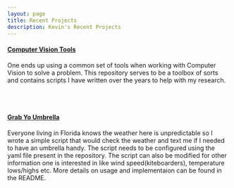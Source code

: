 ```yaml
---
layout: page
title: Recent Projects
description: Kevin's Recent Projects
---
```


#### [Computer Vision Tools](https://github.com/kevin-george/cv_tools)
One ends up using a common set of tools when working with Computer Vision to solve a problem. This repository serves to be a toolbox of sorts and contains scripts I have written over the years to help with my research.

<br/> <br/>

#### [Grab Yo Umbrella](https://github.com/kevin-george/grab_yo_umbrella)
Everyone living in Florida knows the weather here is unpredictable so I wrote a simple script that would check the weather and text me if I needed to have an umbrella handy. The script needs to be configured using the yaml file present in the repository. The script can also be modified for other information one is interested in like wind speed(kiteboarders), temperature lows/highs etc. More details on usage and implementaion can be found in the README.

